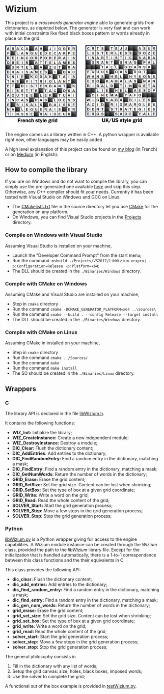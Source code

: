 # Wizium

This project is a *crosswords generator engine* able to generate grids from dictonaries, as depicted below. The generator is very fast and can work with initial constraints like fixed black boxes pattern or words already in place on the grid.

![Crosswords](./Pictures/Crosswords.png)

The engine comes as a library written in C++. A python wrapper is available right now, other languages may be easily added.

A high level explanation of this project can be found on [my blog](https://jsgonsette.github.io/projects/wizium/) (in French) or on [Medium](https://medium.com/@jeansebastien.gonsette/how-i-learned-backtracking-thanks-to-crosswords-d6e586c3f961) (in English).


## How to compile the library

If you are on Windows and do not want to compile the library, you can simply use the pre-generated one available [here](./Binaries/Windows/libWizium_x64.dll) and skip this step. Otherwise, any C++ compiler should fit your needs. Currently it has been tested with Visual Studio on Windows and GCC on Linux.

* The [CMakelists.txt](./Sources/CMakeLists.txt) file in the source directory let you use [CMake](https://cmake.org/) for the generation on any platform.
* On Windows, you can find Visual Studio projects in the [Projects](./Projects/) directory.

### Compile on Windows with Visual Studio

Assuming Visual Studio is installed on your machine,

* Launch the "Developer Command Prompt" from the start menu;
* Run the command: ```msbuild ./Projects/VS2017/libWizium.vcxproj -p:Configuration=Release -p:Platform=x64```;
* The DLL should be created in the ```./Binaries/Windows``` directory.

### Compile with CMake on Windows

Assuming CMake and Visual Studio are installed on your machine,

* Step in ```cmake``` directory
* Run the command ```cmake -DCMAKE_GENERATOR_PLATFORM=x64 ..\Sources\```
* Run the command ```cmake --build . --config Release --target install```
* The DLL should be created in the ```./Binaries/Windows``` directory.
  
### Compile with CMake on Linux

Assuming CMake in installed on your machine,

* Step in ```cmake``` directory
* Run the command ```cmake ../Sources/```
* Run the command ```make```
* Run the command ```make install```
* The SO should be created in the ```./Binaries/Linux``` directory.


## Wrappers

### C
The library API is declared in the file [libWizium.h](./Sources/libWizium.h).

It contains the following functions:

* **WIZ_Init:** Initialize the library;
* **WIZ_CreateInstance:** Create a new independent module;
* **WIZ_DestroyInstance:** Destroy a module;
* **DIC_Clear:** Flush the dictionary content;
* **DIC_AddEntries:** Add entries to the dictionary;
* **DIC_FindRandomEntry:** Find a random entry in the dictionary, matching a mask;
* **DIC_FindEntry:** Find a random entry in the dictionary, matching a mask;
* **DIC_GetNumWords:** Return the number of words in the dictionary;
* **GRID_Erase:** Erase the grid content;
* **GRID_SetSize:** Set the grid size. Content can be lost when shrinking;
* **GRID_SetBox:** Set the type of box at a given grid coordinate;
* **GRID_Write:** Write a word on the grid;
* **GRID_Read:** Read the whole content of the grid;
* **SOLVER_Start:** Start the grid generation process;
* **SOLVER_Step:** Move a few steps in the grid generation process;
* **SOLVER_Stop:** Stop the grid generation process;

### Python

[libWizium.py](./Wrappers/Python/libWizium.py) is a Python wrapper giving full access to the engine capabilities. A Wizium module instance can be created through the *Wizium* class, provided the path to the *libWizium* library file. Except for the initialization that is handled automatically, there is a 1-to-1 correspondance between this class functions and the their equivalents in C.

This class provides the following API:

* **dic_clear:** Flush the dictionary content;
* **dic_add_entries:** Add entries to the dictionary;
* **dic_find_random_entry:** Find a random entry in the dictionary, matching a mask;
* **dic_find_entry:** Find a random entry in the dictionary, matching a mask;
* **dic_gen_num_words:** Return the number of words in the dictionary;
* **grid_erase:** Erase the grid content;
* **grid_set_size:** Set the grid size. Content can be lost when shrinking;
* **grid_set_box:** Set the type of box at a given grid coordinate;
* **grid_write:** Write a word on the grid;
* **grid_read:** Read the whole content of the grid;
* **solver_start:** Start the grid generation process;
* **solver_step:** Move a few steps in the grid generation process;
* **solver_stop:** Stop the grid generation process;

The general philosophy consists in 

1. Fill in the dictionary with any list of words;
2. Setup the grid canvas: size, holes, black boxes, imposed words;
3. Use the solver to complete the grid;

A functional out of the box example is provided in [testWizium.py](./Wrappers/Python/testWizium.py).

